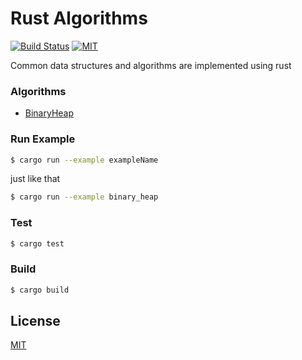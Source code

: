 # Rust Algorithms
[![Build Status](https://travis-ci.org/acodercat/rust-algorithms.svg?branch=master)](https://travis-ci.org/acodercat/rust-algorithms)
[![MIT](https://img.shields.io/badge/License-MIT-green.svg)](https://github.com/acodercat/rust-algorithms/blob/master/LICENSE)

Common data structures and algorithms are implemented using rust

### Algorithms

* [BinaryHeap](https://github.com/acodercat/rust-algorithms/blob/master/src/tree/binary_heap.rs)

### Run Example

```bash
$ cargo run --example exampleName
```
just like that
```bash
$ cargo run --example binary_heap
```

### Test

```bash
$ cargo test
```
### Build

```bash
$ cargo build
```

## License

[MIT](LICENSE)